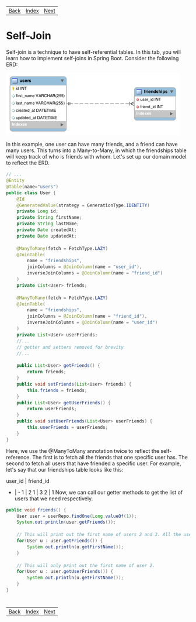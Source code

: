<table width="100%">
    <tr>
        <td><a href="./003_Queries_Joins.md">Back</a></td>
        <td><a href="../../Index.md">Index</a></td>
        <td><a href="./005_Employee_Managers.md">Next</a></td>
    </tr>
</table>

#

#   Self-Join
Self-join is a technique to have self-referential tables. In this tab, you will learn how to implement self-joins in Spring Boot. Consider the following ERD:

<img src="./../../000_img/selfjoin.png">

In this example, one user can have many friends, and a friend can have many users. This turns into a Many-to-Many, in which the friendships table will keep track of who is friends with whom. Let's set up our domain model to reflect the ERD.
```java
// ...
@Entity
@Table(name="users")
public class User {
    @Id
    @GeneratedValue(strategy = GenerationType.IDENTITY)
    private Long id;
    private String firstName;
    private String lastName;
    private Date createdAt;
    private Date updatedAt;
    
    @ManyToMany(fetch = FetchType.LAZY)
    @JoinTable(
        name = "friendships", 
        joinColumns = @JoinColumn(name = "user_id"), 
        inverseJoinColumns = @JoinColumn(name = "friend_id")
    )
    private List<User> friends;
    
    @ManyToMany(fetch = FetchType.LAZY)
    @JoinTable(
        name = "friendships", 
        joinColumns = @JoinColumn(name = "friend_id"), 
        inverseJoinColumns = @JoinColumn(name = "user_id")
    )
    private List<User> userFriends;
    //...
    // getter and setters removed for brevity
    //...
    
    public List<User> getFriends() {
        return friends;
    }
    public void setFriends(List<User> friends) {
        this.friends = friends;
    }
    public List<User> getUserFriends() {
        return userFriends;
    }
    public void setUserFriends(List<User> userFriends) {
        this.userFriends = userFriends;
    }     
}
```
Here, we use the @ManyToMany annotation twice to reflect the self-reference. The first is to fetch all the friends that one specific user has. The second to fetch all users that have friended a specific user. For example, let's say that our friendships table looks like this:

user_id | friend_id
-  | -
1  | 2
1  | 3
2  | 1
Now, we can call our getter methods to get the list of users that we need respectively.
```java
public void friends() {
    User user = userRepo.findOne(Long.valueOf(1));
    System.out.println(user.getFriends());
    
    // This will print out the first name of users 2 and 3. All the users that are user's friends
    for(User u : user.getFriends()) {
        System.out.println(u.getFirstName());
    }
    
    // This will only print out the first name of user 2.
    for(User u : user.getUserFriends()) {
        System.out.println(u.getFirstName());
    }
}
```
#

[]()
<table width="100%">
    <tr>
        <td><a href="./003_Queries_Joins.md">Back</a></td>
        <td><a href="../../Index.md">Index</a></td>
        <td><a href="./005_Employee_Managers.md">Next</a></td>
    </tr>
</table>